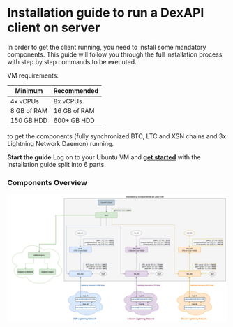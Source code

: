 # Installation guide to run a DexAPI client on server 

In order to get the client running, you need to install some mandatory components. This guide will follow you through the full installation process with step by step commands to be executed.

VM requirements:

| Minimum  | Recommended |
| ------------- | ------------- |
| 4x vCPUs  | 8x vCPUs |
| 8 GB of RAM | 16 GB of RAM  |
| 150 GB HDD | 600+ GB HDD |
 
to get the components (fully synchronized BTC, LTC and XSN chains and 3x Lightning Network Daemon) running.

**Start the guide**
Log on to your Ubuntu VM and **[get started](guide_1_prerequisites.md)** with the installation guide split into 6 parts.

### Components Overview
![alt text](overview_components.png)
